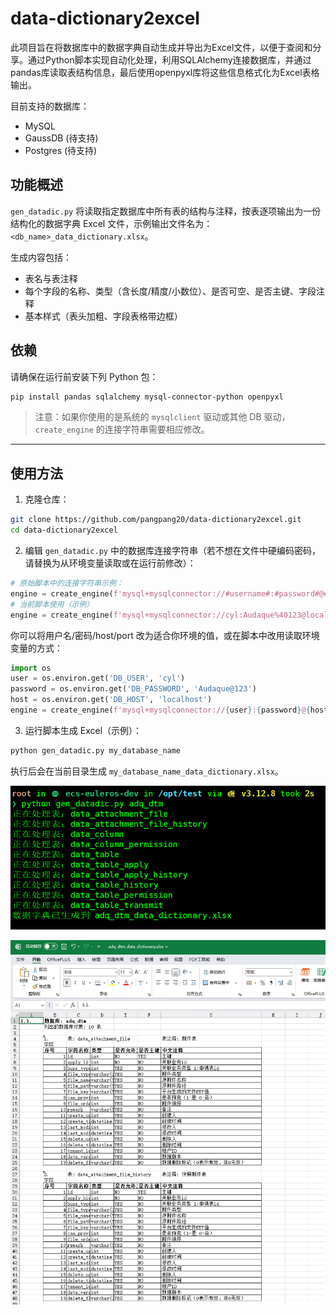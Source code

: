 # data-dictionary2excel

此项目旨在将数据库中的数据字典自动生成并导出为Excel文件，以便于查阅和分享。通过Python脚本实现自动化处理，利用SQLAlchemy连接数据库，并通过pandas库读取表结构信息，最后使用openpyxl库将这些信息格式化为Excel表格输出。

目前支持的数据库：

- MySQL
- GaussDB (待支持)
- Postgres (待支持)

## 功能概述

`gen_datadic.py` 将读取指定数据库中所有表的结构与注释，按表逐项输出为一份结构化的数据字典 Excel 文件，示例输出文件名为：`<db_name>_data_dictionary.xlsx`。

生成内容包括：

- 表名与表注释
- 每个字段的名称、类型（含长度/精度/小数位）、是否可空、是否主键、字段注释
- 基本样式（表头加粗、字段表格带边框）

## 依赖

请确保在运行前安装下列 Python 包：

```bash
pip install pandas sqlalchemy mysql-connector-python openpyxl
```

> 注意：如果你使用的是系统的 `mysqlclient` 驱动或其他 DB 驱动，`create_engine` 的连接字符串需要相应修改。


---

## 使用方法

1. 克隆仓库：

```bash
git clone https://github.com/pangpang20/data-dictionary2excel.git
cd data-dictionary2excel
```

2. 编辑 `gen_datadic.py` 中的数据库连接字符串（若不想在文件中硬编码密码，请替换为从环境变量读取或在运行前修改）：

```py
# 原始脚本中的连接字符串示例：
engine = create_engine(f'mysql+mysqlconnector://#username#:#password#@#dbhost#/{db_name}')
# 当前脚本使用（示例）
engine = create_engine(f'mysql+mysqlconnector://cyl:Audaque%40123@localhost/{db_name}')
```

你可以将用户名/密码/host/port 改为适合你环境的值，或在脚本中改用读取环境变量的方式：

```py
import os
user = os.environ.get('DB_USER', 'cyl')
password = os.environ.get('DB_PASSWORD', 'Audaque@123')
host = os.environ.get('DB_HOST', 'localhost')
engine = create_engine(f'mysql+mysqlconnector://{user}:{password}@{host}/{db_name}')
```

3. 运行脚本生成 Excel（示例）：

```bash
python gen_datadic.py my_database_name
```

执行后会在当前目录生成 `my_database_name_data_dictionary.xlsx`。

![alt text](resource/image1.png)

![alt text](resource/image2.png)

